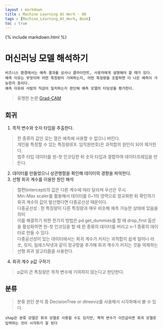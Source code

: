 ```yaml
---
layout : markdown
title : Machine Learning At Work - 08
tags : [Machine_Learning_At_Work, Book]
toc : true
---
```

{% include markdown.html %}

# 머신러닝 모델 해석하기

```
비즈니스 환경에서는 예측 결과를 상사나 클라이언트, 사용자에게 설명해야 할 때가 있다.
예측 이유는 무엇이며 어떤 특징량이 기여하는지, 어떤 특징량을 조합하면 더 나은 예측이 가능한지 등이다.
예측 이유와 사람의 직감이 일치하는지 판단해 예측 모델의 타당성을 평가한다.
```

> 유명한 논문 [Grad-CAM](https://arxiv.org/abs/1610.02391)


## 회귀

1. 목적 변수와 숫자 타입을 추출한다.
> 한 종류의 값만 갖는 열은 예측에 사용할 수 없으니 버린다.  
> 개인을 특정할 수 있는 특징량(EX. 임직원번호)은 과적합의 원인이 되어 제거한다.  
> 범주 타입 데이터를 원-핫 인코딩한 뒤 숫자 타입과 결합하여 데이터프레임을 만든다.
2. 데이터를 만들었으니 상관행렬을 확인해 데이터의 경향을 파악한다.
3. 선형 회귀 계수를 이용한 원인 해석
> 절편(intercept)의 값은 다른 계수에 따라 달라져 우선은 무시  
> Min-Max scaler를 활용해서 데이터를 0~1의 영역으로 정규화한 뒤 확인하기  
> 회귀 계수의 값이 발산했다면 다중공선성 때문이다.  
> 다중공선성 : 한 특징량이 다른 특징량과 매우 비슷해 예측 가능한 상태에 있음을 의미  
> 이를 해결하기 위한 한가지 방법은 pd.get_dummies를 할 때 drop_first 옵션을 활성화하면 원-핫 인코딩을 할 때 한 종류의 데이터를 버리고 n-1 종류의 데이터로 만들 수 있다.  
> 다중공선성이 있는 데이터에서는 회귀 계수가 커지는 과적합이 쉽게 일어나 라쏘, 릿지, 일레스틱넷과 같이 정규항을 추가해 회귀 계수가 커지는 것을 억제하는 선형 회귀 알고리즘을 사용한다.  
4. 회귀 계수 p값 구하기
> p값이 큰 특징량은 목적 변수에 기여하지 않는다고 판단한다.

## 분류

> 분류 원인 분석 중 DecisionTree or dtreeviz를 사용해서 시각화해서 볼 수 있다.

```
shap은 분류 모델은 회귀 모델로 사용할 수도 있지만, 목적 변수가 이진값이면 회귀 모델로 입력하는 것이 시각화가 잘 된다
```
